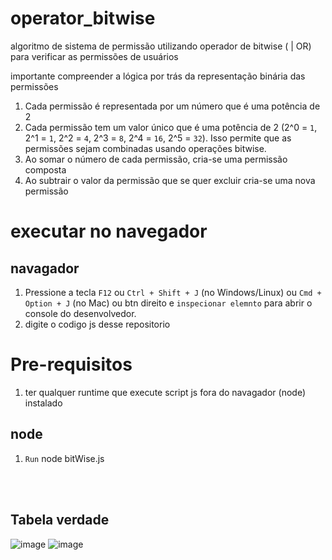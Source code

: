 # operator_bitwise
algoritmo de sistema de permissão utilizando operador de bitwise ( | OR) para verificar as permissões de usuários 

importante compreender a lógica por trás da representação binária das permissões
1. Cada permissão é representada por um número que é uma potência de 2
2. Cada permissão tem um valor único que é uma potência de 2 (2^0 = `1`, 2^1 = `1`, 2^2 = `4`, 2^3 = `8`, 2^4 = `16`, 2^5 = `32`). Isso permite que as permissões sejam combinadas usando operações bitwise.
3. Ao somar o número de cada permissão, cria-se uma permissão composta
4. Ao subtrair o valor da permissão que se quer excluir cria-se uma nova permissão


# executar no navegador

## navagador
1.  Pressione a tecla `F12` ou `Ctrl + Shift + J` (no Windows/Linux) ou `Cmd + Option + J` (no Mac) ou btn direito e `inspecionar elemnto` para abrir o console do desenvolvedor.
2.  digite o codigo js desse repositorio

# Pre-requisitos
1. ter qualquer runtime que execute script js fora do navagador (node) instalado
## node
1. `Run` node bitWise.js

<br/>
<br/>


## Tabela verdade
![image](https://github.com/SSar4/operator_bitwise/assets/33840492/d9bd78f2-b0c3-4535-8cf0-839ab3abfb82)
![image](https://github.com/SSar4/operator_bitwise/assets/33840492/0e3d4562-44da-4d4f-ab78-49a232d47dd9)

